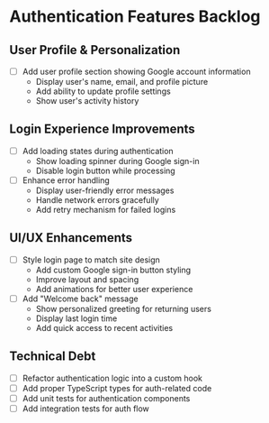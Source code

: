 # Authentication Features Backlog

## User Profile & Personalization
- [ ] Add user profile section showing Google account information
  - Display user's name, email, and profile picture
  - Add ability to update profile settings
  - Show user's activity history

## Login Experience Improvements
- [ ] Add loading states during authentication
  - Show loading spinner during Google sign-in
  - Disable login button while processing
- [ ] Enhance error handling
  - Display user-friendly error messages
  - Handle network errors gracefully
  - Add retry mechanism for failed logins

## UI/UX Enhancements
- [ ] Style login page to match site design
  - Add custom Google sign-in button styling
  - Improve layout and spacing
  - Add animations for better user experience
- [ ] Add "Welcome back" message
  - Show personalized greeting for returning users
  - Display last login time
  - Add quick access to recent activities

## Technical Debt
- [ ] Refactor authentication logic into a custom hook
- [ ] Add proper TypeScript types for auth-related code
- [ ] Add unit tests for authentication components
- [ ] Add integration tests for auth flow